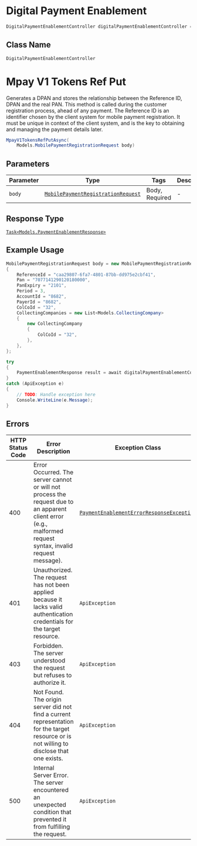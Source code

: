 # Digital Payment Enablement

```csharp
DigitalPaymentEnablementController digitalPaymentEnablementController = client.DigitalPaymentEnablementController;
```

## Class Name

`DigitalPaymentEnablementController`


# Mpay V1 Tokens Ref Put

Generates a DPAN and stores the relationship between the Reference ID, DPAN and the real PAN. This method is called during the customer registration process, ahead of any payment. The Reference ID is an identifier chosen by the client system for mobile payment registration. It must be unique in context of the client system, and is the key to obtaining and managing the payment details later.

```csharp
MpayV1TokensRefPutAsync(
    Models.MobilePaymentRegistrationRequest body)
```

## Parameters

| Parameter | Type | Tags | Description |
|  --- | --- | --- | --- |
| `body` | [`MobilePaymentRegistrationRequest`](../../doc/models/mobile-payment-registration-request.md) | Body, Required | - |

## Response Type

[`Task<Models.PaymentEnablementResponse>`](../../doc/models/payment-enablement-response.md)

## Example Usage

```csharp
MobilePaymentRegistrationRequest body = new MobilePaymentRegistrationRequest
{
    ReferenceId = "caa29807-6fa7-4801-87bb-dd975e2cbf41",
    Pan = "7077141290120180000",
    PanExpiry = "2101",
    Period = 3,
    AccountId = "8682",
    PayerId = "8682",
    ColCoId = "32",
    CollectingCompanies = new List<Models.CollectingCompany>
    {
        new CollectingCompany
        {
            ColCoId = "32",
        },
    },
};

try
{
    PaymentEnablementResponse result = await digitalPaymentEnablementController.MpayV1TokensRefPutAsync(body);
}
catch (ApiException e)
{
    // TODO: Handle exception here
    Console.WriteLine(e.Message);
}
```

## Errors

| HTTP Status Code | Error Description | Exception Class |
|  --- | --- | --- |
| 400 | Error Occurred. The server cannot or will not process the request due to an apparent client error (e.g., malformed request syntax, invalid request message). | [`PaymentEnablementErrorResponseException`](../../doc/models/payment-enablement-error-response-exception.md) |
| 401 | Unauthorized. The request has not been applied because it lacks valid authentication credentials for the target resource. | `ApiException` |
| 403 | Forbidden. The server understood the request but refuses to authorize it. | `ApiException` |
| 404 | Not Found. The origin server did not find a current representation for the target resource or is not willing to disclose that one exists. | `ApiException` |
| 500 | Internal Server Error. The server encountered an unexpected condition that prevented it from fulfilling the request. | `ApiException` |

